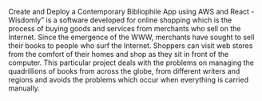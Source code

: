 Create and Deploy a Contemporary Bibliophile App
using AWS and React - Wisdomly” is a software developed for online
shopping which is the process of buying goods and services from
merchants who sell on the Internet. Since the emergence of the
WWW, merchants have sought to sell their books to people who surf
the Internet. Shoppers can visit web stores from the comfort of their
homes and shop as they sit in front of the computer. This particular
project deals with the problems on managing the quadrillions of
books from across the globe, from different writers and regions and
avoids the problems which occur when everything is carried
manually.
